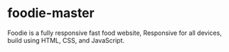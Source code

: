 # foodie-master
Foodie is a fully responsive fast food website,
Responsive for all devices, build using HTML, CSS, and JavaScript.
